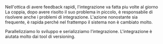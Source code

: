 Nell'ottica di avere feedback rapidi, l'integrazione va fatta piu volte al giorno 
La coppia, dopo avere risolto il suo problema in piccolo, è responsabile di risolvere anche i problemi di integrazione. L'azione nonostante sia frequente, è rapida perché nel frattempo il sistema non è cambiato molto. 

Parallelizziamo lo sviluppo e serializziamo l'integrazione. 
L'integrazione è aiutata molto dai tool di versioning. 